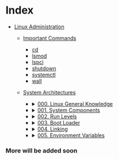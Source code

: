 # Index

- [Linux Administration](Linux%20Administration)

  - [Important Commands](Linux%20Administration/Important%20Commands)
    - [cd](Linux%20Administration/Important%20Commands/cd.md)
    - [lsmod](Linux%20Administration/Important%20Commands/lsmod.md)
    - [lspci](Linux%20Administration/Important%20Commands/lspci.md)
    - [shutdown](Linux%20Administration/Important%20Commands/shutdown.md)
    - [systemctl](Linux%20Administration/Important%20Commands/systemctl.md)
    - [wall](Linux%20Administration/Important%20Commands/wall.md)

  - [System Architectures](Linux%20Administration/System%20Architecture)

	<!-- 000. Linux General Knowledge -->
	- <details>
		<summary>
		<a href="Linux%20Administration/System%20Architecture/000.%20Linux%20General%20Knowledge.md"> 000. Linux General Knowledge </a>
		</summary>

		- Linux Hard Disk Layout
		- Directories
		- Partitions
		- LVM
		</details>

	<!-- 001. System Components -->
	- <details>
		<summary>
		<a href="Linux%20Administration/System%20Architecture/001.%20System%20Components.md"> 001. System Components </a>
		</summary>

		- udev
		- dbus
		- sysfs
		- procfs
		</details>

	<!-- 002. Run Levels -->
	- <details>
		<summary>
		<a href="Linux%20Administration/System%20Architecture/002.%20Run%20Levels.md"> 002. Run Levels </a>
		</summary>

		- systemv
		- systemd
		- Targets
		- Change Run Level
		</details>

	<!-- 003. Boot Loader -->
	- <details>
		<summary>
		<a href="Linux%20Administration/System%20Architecture/003.%20Boot%20Loader.md"> 003. Boot Loader </a>
		</summary>

		- Change GRUB Configs
		- Boot into Rescue Mode From GRUB Menu
		</details>

	<!-- 004. Linking -->
	- <details>
		<summary>
		<a href="Linux%20Administration/System%20Architecture/004.%20Linking.md"> 004. Linking </a>
		</summary>

		- Static Linking
		- Dynamic Linking
		- Add Custom Library
		- Remove Custom Library
		- Troubleshooting
		</details>

	<!-- 005. Environment Variables -->
	- <details>
		<summary>
		<a href="Linux%20Administration/System%20Architecture/005.%20Environment%20Variables.md">005. Environment Variables</a>
		</summary>

		- Add Environment Variables
		- Make Permanent Environment Variables
		- Remove Environment Variables
		- Add Custom Lib Using Environment Variables
		</details>

### More will be added soon

